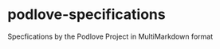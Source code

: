 podlove-specifications
======================

Specfications by the Podlove Project in MultiMarkdown format